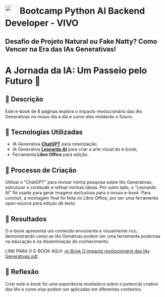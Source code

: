 <h1>
    <a href="https://www.dio.me/">
     <img align="center" width="40px" src="https://hermes.dio.me/tracks/648ef080-6c4b-4e54-bf72-34f62030f350.png"></a>
    <span> Bootcamp Python AI Backend Developer - VIVO</span>
</h1>

##   Desafio de Projeto Natural ou Fake Natty? Como Vencer na Era das IAs Generativas!

# A Jornada da IA: Um Passeio pelo Futuro 🌌

## 📒 Descrição
Este e-book de 8 páginas explora o impacto revolucionário das IAs Generativas no nosso dia a dia e como elas moldarão o futuro.

## 🤖 Tecnologias Utilizadas
- IA Generativa **[ChatGPT](https://chat.openai.com)** para roteirização;
- IA Generativa **[Leonardo AI](https://leonardo.ai)** para criar a arte visual do e-book;
- Ferramenta **Libre Office** para edição.

## 🧐 Processo de Criação
Utilizei o "ChatGPT" para revisar minha pesquisa sobre IAs Generativas, estruturar o conteúdo e refinar minhas ideias. Por outro lado, o "Leonardo AI" foi usado para gerar imagens exclusivas para o nosso e-book. Para concluir, a montagem final foi feita no Libre Office, por ser uma ferramenta open-source para edição de texto.

## 🚀 Resultados
O e-book apresenta um conteúdo envolvente e visualmente rico, demonstrando como as IAs Genativas podem ser uma ferramenta poderosa na educação e na disseminação do conhecimento.

LINK PARA O E-BOOK AQUI: [/e-Book O impacto revolucionário das IAs Generativas.odt](https://github.com/JJSoeiro/dio-desafio-Natural-Fake-Natty-Era-IAGs/blob/main/e-Book%20O%20impacto%20revolucion%C3%A1rio%20das%20IAs%20Generativas.odt)

## 💭 Reflexão
Criar este e-book foi uma experiência reveladora sobre o potencial criativo das IAs e como elas podem ser aplicadas em diferentes contextos.
